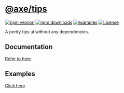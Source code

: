 # [@axe/tips](https://www.npmjs.org/package/@axe/tips)

[![npm version](https://img.shields.io/npm/v/@axe/tips.svg)](https://www.npmjs.org/package/@axe/tips)
[![npm downloads](https://img.shields.io/npm/dt/@axe/tips.svg)](http://npm-stat.com/charts.html?package=@axe/tips)
[![examples](https://img.shields.io/badge/examples-🚀-yellow.svg)](https://ansenhuang.github.io/axe/examples/tips.html)
[![License](https://img.shields.io/npm/l/@axe/tips.svg)](https://github.com/ansenhuang/axe/blob/master/LICENSE)

A pretty tips ui without any dependencies.

## Documentation

[Refer to here](https://ansenhuang.github.io/axe/docs/modules/_axe_tips.html)

## Examples

[Click here](https://ansenhuang.github.io/axe/examples/tips.html)
